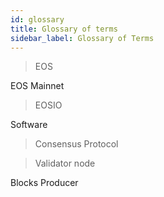 ```yaml
---
id: glossary
title: Glossary of terms
sidebar_label: Glossary of Terms
---
```


> EOS

EOS Mainnet

> EOSIO

Software





> Consensus Protocol


> Validator node

Blocks Producer